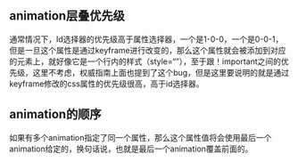 ## animation层叠优先级 ##
通常情况下，Id选择器的优先级高于属性选择器，一个是1-0-0，一个是0-0-1，但是一旦这个属性是通过keyframe进行改变的，那么这个属性就会被添加到对应的元素上，就好像它是一个行内的样式（style=“”），至于跟！important之间的优先级，这里不考虑，权威指南上面也提到了这个bug，但是这里要说明的就是通过keyframe修改的css属性的优先级很高，高于id选择器。
## animation的顺序 ##
如果有多个animation指定了同一个属性，那么这个属性值将会使用最后一个animation给定的，换句话说，也就是最后一个animation覆盖前面的。